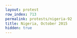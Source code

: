 ```yaml
---
layout: protest
row_index: 713
permalink: protests/nigeria-92
title: Nigeria, October 2015
hidden: true
---
```

